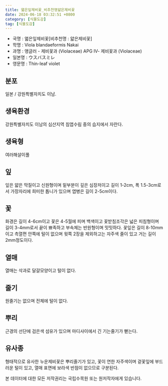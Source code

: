 ```yaml
---
title: 엷은잎제비꽃_비추천명얇은제비꽃
date: 2024-06-18 03:32:51 +0800
category: [식물도감]
tag: [식물도감]
---
```




- 국명 : 엷은잎제비꽃[비추천명 : 얇은제비꽃]
- 학명 : Viola blandaeformis Nakai
- 과명 : 앵글러 - 제비꽃과 (Violaceae) APG Ⅳ- 제비꽃과 (Violaceae)
- 일본명 : ウスバスミレ
- 영문명 : Thin-leaf violet


## 분포
일본 / 강원특별자치도 이남.
## 생육환경
강원특별자치도 이남의 심산지역 침엽수림 중의 습지에서 자란다.
## 생육형
여러해살이풀
## 잎
잎은 얇은 막질이고 신원형이며 밑부분이 깊은 심장저이고 길이 1-2cm, 폭 1.5-3cm로서 가장자리에 희미한 톱니가 있으며 엽병은 길이 2-5cm이다.
## 꽃
화경은 길이 4-6cm이고 꽃은 4-5월에 피며 백색이고 꽃받침조각은 넓은 피침형이며 길이 3-4mm로서 끝이 뾰족하고 부속체는 반원형이며 밋밋하다. 꽃잎은 길이 8-10mm이고 측열편 안쪽에 털이 없으며 윗쪽 2장을 제외하고는 자주색 줄이 있고 거는 길이 2mm정도이다.
## 열매
열매는 삭과로 달걀모양이고 털이 없다.
## 줄기
원줄기는 없으며 전체에 털이 없다.
## 뿌리
근경의 선단에 검은색 섬유가 있으며 마디사이에서 긴 기는줄기가 뻗는다.
## 유사종
형태적으로 유사한 누운제비꽃은 뿌리줄기가 있고, 꽃이 연한 자주색이며 겉꽃잎에 부드러운 털이 있고, 열매 표면에 보라색 반점이 없으므로 구분된다. 






본 데이터에 대한 모든 저작권리는 국립수목원 또는 원저작자에게 있습니다.
